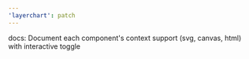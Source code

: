 ```yaml
---
'layerchart': patch
---
```


docs: Document each component's context support (svg, canvas, html) with interactive toggle
